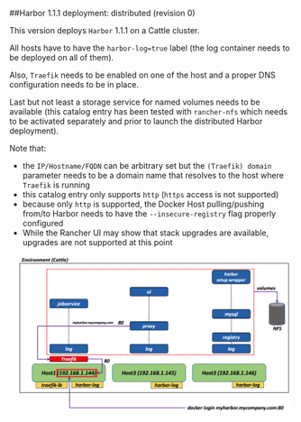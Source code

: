 ##Harbor 1.1.1 deployment: distributed (revision 0)

This version deploys `Harbor` 1.1.1 on a Cattle cluster.

All hosts have to have the `harbor-log=true` label (the log container needs to be deployed on all of them).

Also, `Traefik` needs to be enabled on one of the host and a proper DNS configuration needs to be in place.  

Last but not least a storage service for named volumes needs to be available (this catalog entry has been tested with `rancher-nfs` which needs to be activated separately and prior to launch the distributed Harbor deployment).

Note that:
- the `IP/Hostname/FQDN` can be arbitrary set but the `(Traefik) domain` parameter needs to be a domain name that resolves to the host where `Traefik` is running
- this catalog entry only supports `http` (`https` access is not supported)
- because only `http` is supported, the Docker Host pulling/pushing from/to Harbor needs to have the `--insecure-registry` flag properly configured
- While the Rancher UI may show that stack upgrades are available, upgrades are not supported at this point  

![](distributed.png)
